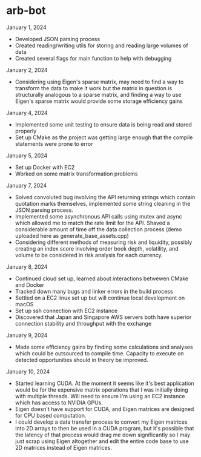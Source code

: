 # arb-bot

January 1, 2024
- Developed JSON parsing process
- Created reading/writing utils for storing and reading large volumes of data
- Created several flags for main function to help with debugging

January 2, 2024
- Considering using Eigen's sparse matrix, may need to find a way to transform the data to make it work but the matrix in question is structurally analogous to a sparse matrix, and finding a way to use Eigen's sparse matrix would provide some storage efficiency gains

January 4, 2024
- Implemented some unit testing to ensure data is being read and stored properly
- Set up CMake as the project was getting large enough that the compile statements were prone to error

January 5, 2024
- Set up Docker with EC2
- Worked on some matrix transformation problems

January 7, 2024
- Solved convoluted bug involving the API returning strings which contain quotation marks themselves, implemented some string cleaning in the JSON parsing process.
- Implemented some asynchronous API calls using mutex and async which allowed me to match the rate limit for the API. Shaved a considerable amount of time off the data collection process (demo uploaded here as generate_base_assets.cpp)
- Considering different methods of measuring risk and liquidity, possibly creating an index score involving order book depth, volatility, and volume to be considered in risk analysis for each currency.

January 8, 2024
- Continued cloud set up, learned about interactions betwewen CMake and Docker
- Tracked down many bugs and linker errors in the build process
- Settled on a EC2 linux set up but will continue local development on macOS
- Set up ssh connection with EC2 instance
- Discovered that Japan and Singapore AWS servers both have superior connection stability and throughput with the exchange

January 9, 2024
- Made some efficiency gains by finding some calculations and analyses which could be outsourced to compile time. Capacity to execute on detected opportunities should in theory be improved.

January 10, 2024
- Started learning CUDA. At the moment it seems like it's best application would be for the expensive matrix operations that I was initially doing with multiple threads. Will need to ensure I'm using an EC2 instance which has access to NVIDIA GPUs.
- Eigen doesn't have support for CUDA, and Eigen matrices are designed for CPU based computation.
- I could develop a data transfer process to convert my Eigen matrices into 2D arrays to then be used in a CUDA program, but it's possible that the latency of that process would drag me down significantly so I may just scrap using Eigen altogether and edit the entire code base to use 2D matrices instead of Eigen matrices.
